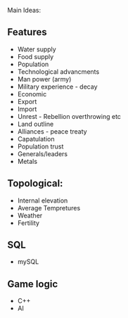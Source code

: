 Main Ideas:

## Features

- Water supply
- Food supply
- Population
- Technological advancments
- Man power (army)
- Military experience - decay
- Economic
- Export
- Import
- Unrest - Rebellion overthrowing etc
- Land outline
- Alliances  - peace treaty
- Capatulation
- Population trust
- Generals/leaders
- Metals

## Topological:
- Internal elevation
- Average Tempretures
- Weather
- Fertility

## SQL
- mySQL

## Game logic 
- C++
- AI
  
